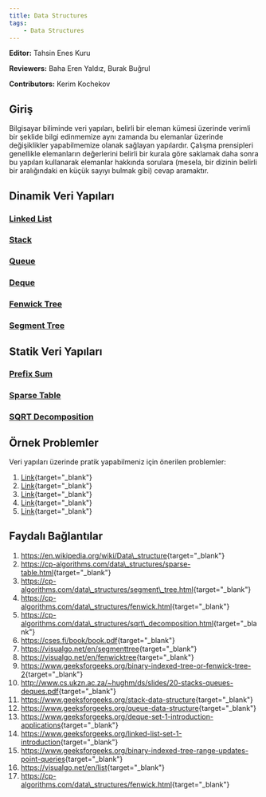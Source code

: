 ```yaml
---
title: Data Structures
tags:
    - Data Structures
---
```


**Editor:** Tahsin Enes Kuru

**Reviewers:** Baha Eren Yaldız, Burak Buğrul

**Contributors:** Kerim Kochekov

## Giriş

Bilgisayar biliminde veri yapıları, belirli bir eleman kümesi üzerinde verimli bir şeklide bilgi edinmemize aynı zamanda bu elemanlar üzerinde değişiklikler yapabilmemize olanak sağlayan yapılardır. Çalışma prensipleri genellikle elemanların değerlerini belirli bir kurala göre saklamak daha sonra bu yapıları kullanarak elemanlar hakkında sorulara (mesela, bir dizinin belirli bir aralığındaki en küçük sayıyı bulmak gibi) cevap aramaktır.

## Dinamik Veri Yapıları

### [Linked List](linked-list.md)
### [Stack](stack.md)
### [Queue](queue.md)
### [Deque](deque.md)
### [Fenwick Tree](fenwick-tree.md)
### [Segment Tree](segment-tree.md)

## Statik Veri Yapıları

### [Prefix Sum](prefix-sum.md)
### [Sparse Table](sparse-table.md)
### [SQRT Decomposition](sqrt-decomposition.md)

## Örnek Problemler

Veri yapıları üzerinde pratik yapabilmeniz için önerilen problemler:

1. [Link](https://codeforces.com/problemset/problem/797/C){target="_blank"}
2. [Link](https://codeforces.com/contest/276/problem/C){target="_blank"}
3. [Link](https://codeforces.com/contest/380/problem/C){target="_blank"}
4. [Link](https://www.hackerearth.com/problem/algorithm/benny-and-sum-2){target="_blank"}
5. [Link](https://www.hackerearth.com/practice/data-structures/advanced-data-structures/fenwick-binary-indexed-trees/practice-problems/algorithm/counting-in-byteland){target="_blank"}

## Faydalı Bağlantılar

1. <https://en.wikipedia.org/wiki/Data\_structure>{target="_blank"}
2. <https://cp-algorithms.com/data\_structures/sparse-table.html>{target="_blank"}
3. <https://cp-algorithms.com/data\_structures/segment\_tree.html>{target="_blank"}
4. <https://cp-algorithms.com/data\_structures/fenwick.html>{target="_blank"}
5. <https://cp-algorithms.com/data\_structures/sqrt\_decomposition.html>{target="_blank"}
6. <https://cses.fi/book/book.pdf>{target="_blank"}
7. <https://visualgo.net/en/segmenttree>{target="_blank"}
8. <https://visualgo.net/en/fenwicktree>{target="_blank"}
9. <https://www.geeksforgeeks.org/binary-indexed-tree-or-fenwick-tree-2>{target="_blank"}
10. <http://www.cs.ukzn.ac.za/~hughm/ds/slides/20-stacks-queues-deques.pdf>{target="_blank"}
11. <https://www.geeksforgeeks.org/stack-data-structure>{target="_blank"}
12. <https://www.geeksforgeeks.org/queue-data-structure>{target="_blank"}
13. <https://www.geeksforgeeks.org/deque-set-1-introduction-applications>{target="_blank"}
14. <https://www.geeksforgeeks.org/linked-list-set-1-introduction>{target="_blank"}
15. <https://www.geeksforgeeks.org/binary-indexed-tree-range-updates-point-queries>{target="_blank"}
16. <https://visualgo.net/en/list>{target="_blank"}
17. <https://cp-algorithms.com/data\_structures/fenwick.html>{target="_blank"}
